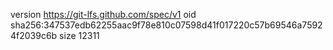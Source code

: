 version https://git-lfs.github.com/spec/v1
oid sha256:347537edb62255aac9f78e810c07598d41f017220c57b69546a75924f2039c6b
size 12311

